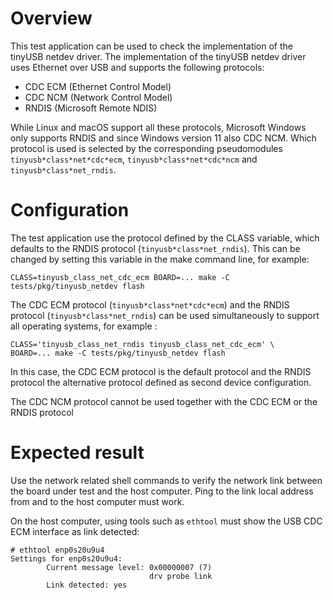 Overview
========

This test application can be used to check the implementation of the tinyUSB
netdev driver. The implementation of the tinyUSB netdev driver uses Ethernet
over USB and supports the following protocols:

- CDC ECM (Ethernet Control Model)
- CDC NCM (Network Control Model)
- RNDIS (Microsoft Remote NDIS)

While Linux and macOS support all these protocols, Microsoft Windows only
supports RNDIS and since Windows version 11 also CDC NCM. Which protocol is
used is selected by the corresponding pseudomodules `tinyusb*class*net*cdc*ecm`,
`tinyusb*class*net*cdc*ncm` and `tinyusb*class*net_rndis`.

Configuration
=============
The test application use the protocol defined by the CLASS variable, which
defaults to the RNDIS protocol (`tinyusb*class*net_rndis`). This can be
changed by setting this variable in the make command line, for example:
```
CLASS=tinyusb_class_net_cdc_ecm BOARD=... make -C tests/pkg/tinyusb_netdev flash
```
The CDC ECM protocol (`tinyusb*class*net*cdc*ecm`) and the RNDIS protocol
(`tinyusb*class*net_rndis`) can be used simultaneously to support all operating
systems, for example :
```
CLASS='tinyusb_class_net_rndis tinyusb_class_net_cdc_ecm' \
BOARD=... make -C tests/pkg/tinyusb_netdev flash
```
In this case, the CDC ECM protocol is the default protocol and the RNDIS
protocol the alternative protocol defined as second device configuration.

The CDC NCM protocol cannot be used together with the CDC ECM or the RNDIS
protocol

Expected result
===============

Use the network related shell commands to verify the network link between the
board under test and the host computer. Ping to the link local address from and
to the host computer must work.

On the host computer, using tools such as `ethtool` must show the USB CDC ECM
interface as link detected:

```
# ethtool enp0s20u9u4
Settings for enp0s20u9u4:
        Current message level: 0x00000007 (7)
                               drv probe link
        Link detected: yes
```
